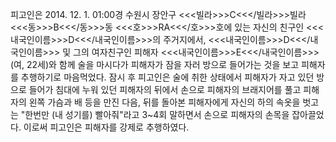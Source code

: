 피고인은 2014. 12. 1. 01:00경 수원시 장안구 <<<빌라>>>C<<</빌라>>>빌라 <<<동>>>B<<</동>>>동 <<<호>>>RA<<</호>>>호에 있는 자신의 친구인 <<<내국인이름>>>D<<</내국인이름>>>의 주거지에서, <<<내국인이름>>>D<<</내국인이름>>> 및 그의 여자친구인 피해자 <<<내국인이름>>>E<<</내국인이름>>>(여, 22세)와 함께 술을 마시다가 피해자가 잠을 자러 방으로 들어가는 것을 보고 피해자를 추행하기로 마음먹었다.
잠시 후 피고인은 술에 취한 상태에서 피해자가 자고 있던 방으로 들어가 침대에 누워 있던 피해자의 뒤에서 손으로 피해자의 브래지어를 풀고 피해자의 왼쪽 가슴과 배 등을 만진 다음, 뒤를 돌아본 피해자에게 자신의 하의 속옷을 벗고는 "한번만 (내 성기를) 빨아줘"라고 3~4회 말하면서 손으로 피해자의 손목을 잡아끌었다.
이로써 피고인은 피해자를 강제로 추행하였다.